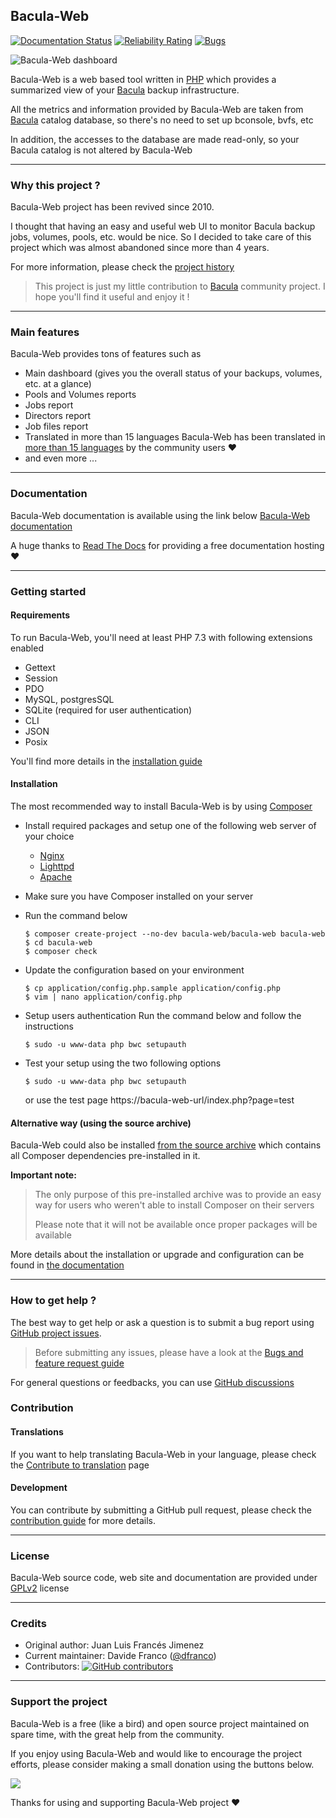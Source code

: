 ## Bacula-Web

[![Documentation Status](https://readthedocs.org/projects/bacula-web/badge/?version=latest)](http://docs.bacula-web.org/en/master/?badge=latest)
[![Reliability Rating](https://sonarcloud.io/api/project_badges/measure?project=bacula-web_bacula-web&metric=reliability_rating)](https://sonarcloud.io/summary/new_code?id=bacula-web_bacula-web)
[![Bugs](https://sonarcloud.io/api/project_badges/measure?project=bacula-web_bacula-web&metric=bugs)](https://sonarcloud.io/summary/new_code?id=bacula-web_bacula-web)

![Bacula-Web dashboard](https://www.bacula-web.org/bacula-web-dashboard.png)

Bacula-Web is a web based tool written in [PHP](https://php.net) which provides a summarized view of your [Bacula](https://www.bacula.org) backup infrastructure.

All the metrics and information provided by Bacula-Web are taken from [Bacula](https://www.bacula.org) catalog database, so there's no need to set up bconsole, bvfs, etc

In addition, the accesses to the database are made read-only, so your Bacula catalog is not altered by Bacula-Web

---

### Why this project ?

Bacula-Web project has been revived since 2010.

I thought that having an easy and useful web UI to monitor Bacula backup jobs, volumes, pools, etc. would be nice.
So I decided to take care of this project which was almost abandoned since more than 4 years.

For more information, please check the [project history](https://docs.bacula-web.org/en/latest/01_about/about.html#the-project-history)

> This project is just my little contribution to [Bacula](http://www.bacula.org) community project.
> I hope you'll find it useful and enjoy it !

---

### Main features

Bacula-Web provides tons of features such as

- Main dashboard (gives you the overall status of your backups, volumes, etc. at a glance)
- Pools and Volumes reports
- Jobs report
- Directors report
- Job files report
- Translated in more than 15 languages
  Bacula-Web has been translated in [more than 15 languages](https://www.transifex.com/bacula-web/public/) by the community users :heart:
- and even more ...

---

### Documentation

Bacula-Web documentation is available using the link below
[Bacula-Web documentation](http://docs.bacula-web.org)

A huge thanks to [Read The Docs](https://readthedocs.org/) for providing a free documentation hosting :heart:

---

### Getting started

#### Requirements

To run Bacula-Web, you'll need at least PHP 7.3 with following extensions enabled

- Gettext
- Session
- PDO
- MySQL, postgresSQL
- SQLite (required for user authentication)
- CLI
- JSON
- Posix

You'll find more details in the [installation guide](https://docs.bacula-web.org/en/latest/02_install/requirements.html)

#### Installation

The most recommended way to install Bacula-Web is by using [Composer](https://getcomposer.org/download)

- Install required packages and setup one of the following web server of your choice
  - [Nginx](https://docs.bacula-web.org/en/latest/02_install/nginx-installation.html)
  - [Lighttpd](https://docs.bacula-web.org/en/latest/02_install/lighttpd-installation.html)
  - [Apache](https://docs.bacula-web.org/en/latest/02_install/apache-installation.html)
  
- Make sure you have Composer installed on your server
- Run the command below
  ```shell
  $ composer create-project --no-dev bacula-web/bacula-web bacula-web
  $ cd bacula-web
  $ composer check 
  ```
- Update the configuration based on your environment
  ```shell
  $ cp application/config.php.sample application/config.php
  $ vim | nano application/config.php
  ```
- Setup users authentication
  Run the command below and follow the instructions
  ```shell
  $ sudo -u www-data php bwc setupauth
  ```
- Test your setup using the two following options

  ```shell
  $ sudo -u www-data php bwc setupauth
  ```
  or use the test page https://bacula-web-url/index.php?page=test

#### Alternative way (using the source archive)

Bacula-Web could also be installed [from the source archive](https://docs.bacula-web.org/en/latest/02_install/installarchive.html) which contains
all Composer dependencies pre-installed in it.

**Important note:**

> The only purpose of this pre-installed archive was to provide an easy way for users who weren't able to install Composer on their servers
> 
> Please note that it will not be available once proper packages will be available

More details about the installation or upgrade and configuration can be found in [the documentation](https://docs.bacula-web.org/en/latest/02_install/index.html)

---

### How to get help ?

The best way to get help or ask a question is to submit a bug report using [GitHub project issues](https://github.com/bacula-web/bacula-web/issues).

> Before submitting any issues, please have a look at the [Bugs and feature request guide](https://docs.bacula-web.org/en/latest/03_gethelp/support.html)

For general questions or feedbacks, you can use [GitHub discussions](https://github.com/bacula-web/bacula-web/discussions)

### Contribution

#### Translations

If you want to help translating Bacula-Web in your language, please check the [Contribute to translation](http://docs.bacula-web.org/en/latest/04_contribute/translations.html) page

#### Development

You can contribute by submitting a GitHub pull request, please check the [contribution guide](http://docs.bacula-web.org/en/latest/04_contribute/development.html) for more details.

---

### License

Bacula-Web source code, web site and documentation are provided under [GPLv2](https://github.com/bacula-web/bacula-web/blob/master/LICENSE) license

---

### Credits

- Original author: Juan Luis Francés Jimenez
- Current maintainer: Davide Franco ([@dfranco](https://github.com/dfranco))
- Contributors: [![GitHub contributors](https://img.shields.io/github/contributors/Naereen/badges.svg)](https://github.com/bacula-web/bacula-web/graphs/contributors)

---

### Support the project

Bacula-Web is a free (like a bird) and open source project maintained on spare time, with the great help from the community.

If you enjoy using Bacula-Web and would like to encourage the project efforts, please consider making a small donation using the buttons below.

<a href="https://www.buymeacoffee.com/baculaweb"><img src="https://img.buymeacoffee.com/button-api/?text=Support the project&emoji=&slug=baculaweb&button_colour=FFDD00&font_colour=000000&font_family=Inter&outline_colour=000000&coffee_colour=ffffff" /></a>

Thanks for using and supporting Bacula-Web project :heart:
